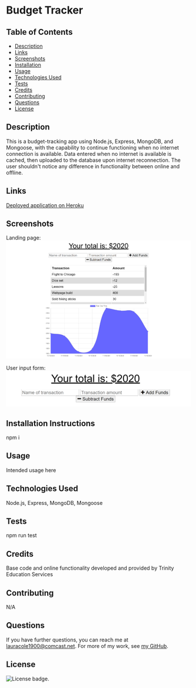 # Budget Tracker

## Table of Contents

* [Description](#description)
* [Links](#links)
* [Screenshots](#screenshots)
* [Installation](#installation)
* [Usage](#usage)
* [Technologies Used](#technologies)
* [Tests](#tests)
* [Credits](#credits)
* [Contributing](#contributing)
* [Questions](#questions)
* [License](#license)

## Description

This is a budget-tracking app using Node.js, Express, MongoDB, and Mongoose, with the capability to continue functioning when no internet connection is available. Data entered when no internet is available is cached, then uploaded to the database upon internet reconnection. The user shouldn't notice any difference in functionality between online and offline.

## Links

[Deployed application on Heroku](https://cryptic-cliffs-84728.herokuapp.com/)

## Screenshots

Landing page:
![Landing page:](public/assets/landing-page-screenshot.png)

User input form:
![User input form](public/assets/user-input-form-screenshot.png)

## Installation Instructions

npm i

## Usage

Intended usage here

## Technologies Used

Node.js, Express, MongoDB, Mongoose

## Tests

npm run test

## Credits

Base code and online functionality developed and provided by Trinity Education Services

## Contributing

N/A

## Questions

If you have further questions, you can reach me at lauracole1900@comcast.net. For more of my work, see [my GitHub](https://github.com/LauraCole1900).

## License

![License badge](https://img.shields.io/badge/license-MIT-brightgreen).